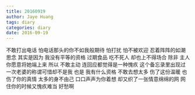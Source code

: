 ```yaml
---
title: 20160919
author: Jaye Huang
tags: diary
categories: diary
date: 2016-09-19
---
```


不敢打出电话
怕电话那头的你不如我般期待
怕打扰
怕不被欢迎
忍着阵阵的如潮思念
其实是因为
我没有平等的资格
过期食品
吃不死人
却也上不得场合
除非
主人你愿意将她端上来
所以
不敢主动
连回应都觉得是一种愧疚
这个备忘录里出现过一次老婆的称谓可惜却不是我
也是
我有什么资格
不敢去想太多
伤了这份温暖
也伤了你的真情
太多的身不由己
口口声声为你着想
却又织了一张情意绵绵的网
网住你的时候又愧疚难当
好愁啊
